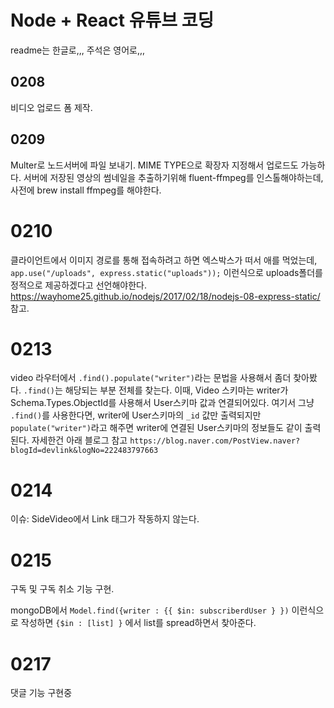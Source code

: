 # Node + React 유튜브 코딩

readme는 한글로,,, 주석은 영어로,,,

## 0208

비디오 업로드 폼 제작.

## 0209

Multer로 노드서버에 파일 보내기.
MIME TYPE으로 확장자 지정해서 업로드도 가능하다.
서버에 저장된 영상의 썸네일을 추출하기위해 fluent-ffmpeg를 인스톨해야하는데, 사전에 brew install ffmpeg를 해야한다.

# 0210

클라이언트에서 이미지 경로를 통해 접속하려고 하면 엑스박스가 떠서 애를 먹었는데,
`app.use("/uploads", express.static("uploads"));`
이런식으로 uploads폴더를 정적으로 제공하겠다고 선언해야한다.
https://wayhome25.github.io/nodejs/2017/02/18/nodejs-08-express-static/ 참고.

# 0213

video 라우터에서 `.find().populate("writer")`라는 문법을 사용해서 좀더 찾아봤다.
`.find()`는 해당되는 부분 전체를 찾는다. 이때, Video 스키마는 writer가 Schema.Types.ObjectId를 사용해서 User스키마 값과 연결되어있다.
여기서 그냥 `.find()`를 사용한다면, writer에 User스키마의 `_id` 값만 출력되지만 `populate("writer")`라고 해주면 writer에 연결된 User스키마의 정보들도 같이 출력된다. 자세한건 아래 블로그 참고 `https://blog.naver.com/PostView.naver?blogId=devlink&logNo=222483797663`

# 0214

이슈: SideVideo에서 Link 태그가 작동하지 않는다.

# 0215

구독 및 구독 취소 기능 구현.

mongoDB에서 `Model.find({writer : {{ $in: subscriberdUser } })` 이런식으로 작성하면 `{$in : [list] }` 에서 list를 spread하면서 찾아준다.

# 0217

댓글 기능 구현중

